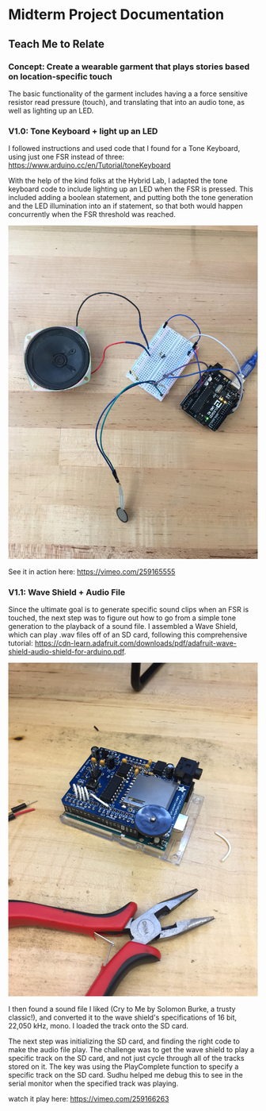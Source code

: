 # Midterm Project Documentation

## Teach Me to Relate

### Concept: Create a wearable garment that plays stories based on location-specific touch
The basic functionality of the garment includes having a a force sensitive resistor read pressure (touch), and translating that into an audio tone, as well as lighting up an LED. 

### V1.0: Tone Keyboard + light up an LED
I followed instructions and used code that I found for a Tone Keyboard, using just one FSR instead of three: https://www.arduino.cc/en/Tutorial/toneKeyboard

With the help of the kind folks at the Hybrid Lab, I adapted the tone keyboard code to include lighting up an LED when the FSR is pressed. This included adding a boolean statement, and putting both the tone generation and the LED illumination into an if statement, so that both would happen concurrently when the FSR threshold was reached. 

![ToneLED](Images/ToneLED.JPG)

See it in action here: https://vimeo.com/259165555

### V1.1: Wave Shield + Audio File
Since the ultimate goal is to generate specific sound clips when an FSR is touched, the next step was to figure out how to go from a simple tone generation to the playback of a sound file. I assembled a Wave Shield, which can play .wav files off of an SD card, following this comprehensive tutorial: https://cdn-learn.adafruit.com/downloads/pdf/adafruit-wave-shield-audio-shield-for-arduino.pdf. 

![IMG_9597](Images/IMG_9597.JPG)

I then found a sound file I liked (Cry to Me by Solomon Burke, a trusty classic!), and converted it to the wave shield's specifications of 16 bit, 22,050 kHz, mono. I loaded the track onto the SD card.

The next step was initializing the SD card, and finding the right code to make the audio file play. The challenge was to get the wave shield to play a specific track on the SD card, and not just cycle through all of the tracks stored on it. The key was using the PlayComplete function to specify a specific track on the SD card. Sudhu helped me debug this to see in the serial monitor when the specified track was playing. 

watch it play here: https://vimeo.com/259166263




